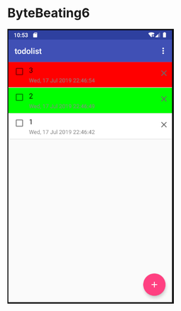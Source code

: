 # ByteBeating6
![image](https://github.com/ChengHaoShi/ByteBeating6/blob/master/20190718105421.png)

